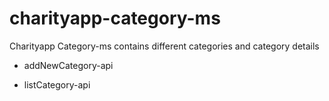 # charityapp-category-ms
  Charityapp Category-ms contains different categories and category details 
  
  * addNewCategory-api
  
  * listCategory-api
